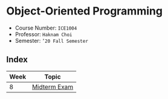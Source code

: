# Object-Oriented Programming

- Course Number: `ICE1004`
- Professor: `Haknam Choi`
- Semester: `’20 Fall Semester`

## Index

| Week | Topic                              |
| ---- | ---------------------------------- |
| 8    | [Midterm Exam](./week08/README.md) |

